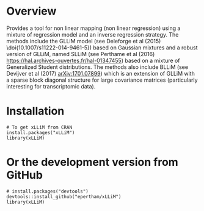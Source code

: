 # Overview

Provides a tool for non linear mapping (non linear regression) using a mixture of regression model and an inverse regression strategy. The methods include the GLLiM model (see Deleforge et al (2015) \doi{10.1007/s11222-014-9461-5}) based on Gaussian mixtures and a robust version of GLLiM, named SLLiM (see Perthame et al (2016) <https://hal.archives-ouvertes.fr/hal-01347455>) based on a mixture of Generalized Student distributions. The methods also include BLLiM (see Devijver et al (2017) <arXiv:1701.07899>) which is an extension of GLLiM with a sparse block diagonal structure for large covariance matrices (particularly interesting for transcriptomic data).

# Installation

```
# To get xLLiM from CRAN
install.packages("xLLiM")
library(xLLiM)
```

# Or the development version from GitHub
```
# install.packages("devtools")
devtools::install_github("epertham/xLLiM")
library(xLLiM)
```
